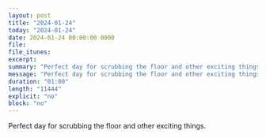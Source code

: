 ```yaml
---
layout: post
title: "2024-01-24"
today: "2024-01-24"
date: 2024-01-24 00:00:00 0000
file:
file_itunes:
excerpt:
summary: "Perfect day for scrubbing the floor and other exciting things."
message: "Perfect day for scrubbing the floor and other exciting things."
duration: "01:00"
length: "11444"
explicit: "no"
block: "no"
---
```

Perfect day for scrubbing the floor and other exciting things.

